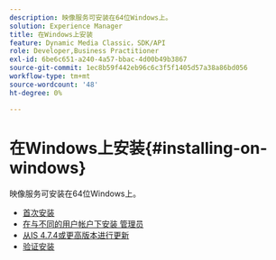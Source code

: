 ```yaml
---
description: 映像服务可安装在64位Windows上。
solution: Experience Manager
title: 在Windows上安装
feature: Dynamic Media Classic，SDK/API
role: Developer,Business Practitioner
exl-id: 6be6c651-a240-4a57-bbac-4d00b49b3867
source-git-commit: 1ec8b59f442eb96c6c3f5f1405d57a38a86bd056
workflow-type: tm+mt
source-wordcount: '48'
ht-degree: 0%

---
```


# 在Windows上安装{#installing-on-windows}

映像服务可安装在64位Windows上。

* [首次安装](t-first-time-installation-win.md)
* [在与不同的用户帐户下安装   管理员](t-diff-account-win.md)
* [从IS 4.7.4或更高版本进行更新](t-update-win.md)
* [验证安装](t-verify-win.md)

